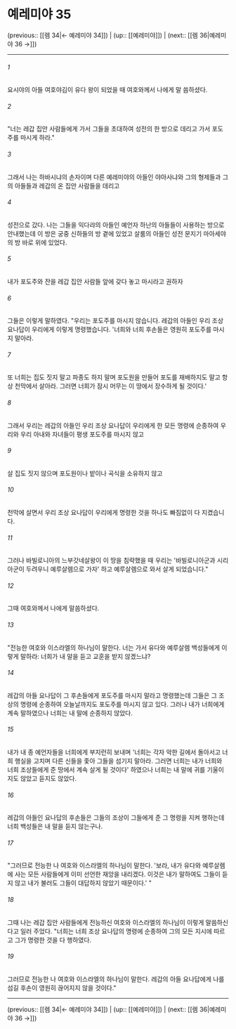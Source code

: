 # 예레미야 35

(previous:: [[렘 34|← 예레미야 34]]) | (up:: [[예레미야]]) | (next:: [[렘 36|예레미야 36 →]])

***




###### 1 

요시야의 아들 여호야김이 유다 왕이 되었을 때 여호와께서 나에게 말 씀하셨다. 



###### 2 

"너는 레갑 집안 사람들에게 가서 그들을 초대하여 성전의 한 방으로 데리고 가서 포도주를 마시게 하라." 



###### 3 

그래서 나는 하바시냐의 손자이며 다른 예레미야의 아들인 야아사냐와 그의 형제들과 그의 아들들과 레갑의 온 집안 사람들을 데리고 



###### 4 

성전으로 갔다. 나는 그들을 익다랴의 아들인 예언자 하난의 아들들이 사용하는 방으로 안내했는데 이 방은 궁중 신하들의 방 곁에 있었고 살룸의 아들인 성전 문지기 마아세야의 방 바로 위에 있었다. 



###### 5 

내가 포도주와 잔을 레갑 집안 사람들 앞에 갖다 놓고 마시라고 권하자 



###### 6 

그들은 이렇게 말하였다. "우리는 포도주를 마시지 않습니다. 레갑의 아들인 우리 조상 요나답이 우리에게 이렇게 명령했습니다. '너희와 너희 후손들은 영원히 포도주를 마시지 말아라. 



###### 7 

또 너희는 집도 짓지 말고 파종도 하지 말며 포도원을 만들어 포도를 재배하지도 말고 항상 천막에서 살아라. 그러면 너희가 잠시 머무는 이 땅에서 장수하게 될 것이다.' 



###### 8 

그래서 우리는 레갑의 아들인 우리 조상 요나답이 우리에게 한 모든 명령에 순종하여 우리와 우리 아내와 자녀들이 평생 포도주를 마시지 않고 



###### 9 

살 집도 짓지 않으며 포도원이나 밭이나 곡식을 소유하지 않고 



###### 10 

천막에 살면서 우리 조상 요나답이 우리에게 명령한 것을 하나도 빠짐없이 다 지켰습니다. 



###### 11 

그러나 바빌로니아의 느부갓네살왕이 이 땅을 침략했을 때 우리는 '바빌로니아군과 시리아군이 두려우니 예루살렘으로 가자' 하고 예루살렘으로 와서 살게 되었습니다." 



###### 12 

그때 여호와께서 나에게 말씀하셨다. 



###### 13 

"전능한 여호와 이스라엘의 하나님이 말한다. 너는 가서 유다와 예루살렘 백성들에게 이렇게 말하라: 너희가 내 말을 듣고 교훈을 받지 않겠느냐? 



###### 14 

레갑의 아들 요나답이 그 후손들에게 포도주를 마시지 말라고 명령했는데 그들은 그 조상의 명령에 순종하여 오늘날까지도 포도주를 마시지 않고 있다. 그러나 내가 너희에게 계속 말하였으나 너희는 내 말에 순종하지 않았다. 



###### 15 

내가 내 종 예언자들을 너희에게 부지런히 보내며 '너희는 각자 악한 길에서 돌아서고 너희 행실을 고치며 다른 신들을 좇아 그들을 섬기지 말아라. 그러면 너희는 내가 너희와 너희 조상들에게 준 땅에서 계속 살게 될 것이다' 하였으나 너희는 내 말에 귀를 기울이지도 않았고 듣지도 않았다. 



###### 16 

레갑의 아들인 요나답의 후손들은 그들의 조상이 그들에게 준 그 명령을 지켜 행하는데 너희 백성들은 내 말을 듣지 않는구나. 



###### 17 

"그러므로 전능한 나 여호와 이스라엘의 하나님이 말한다. '보라, 내가 유다와 예루살렘에 사는 모든 사람들에게 이미 선언한 재앙을 내리겠다. 이것은 내가 말하여도 그들이 듣지 않고 내가 불러도 그들이 대답하지 않았기 때문이다.' " 



###### 18 

그때 나는 레갑 집안 사람들에게 전능하신 여호와 이스라엘의 하나님이 이렇게 말씀하신다고 일러 주었다. "너희는 너희 조상 요나답의 명령에 순종하여 그의 모든 지시에 따르고 그가 명령한 것을 다 행하였다. 



###### 19 

그러므로 전능한 나 여호와 이스라엘의 하나님이 말한다. 레갑의 아들 요나답에게 나를 섬길 후손이 영원히 끊어지지 않을 것이다."

***

(previous:: [[렘 34|← 예레미야 34]]) | (up:: [[예레미야]]) | (next:: [[렘 36|예레미야 36 →]])
